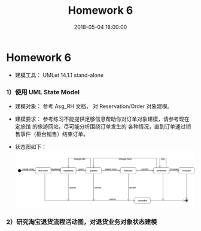 ﻿---
layout: post
title: Homework 6
date: 2018-05-04 18:00:00
categories: Software
tags: 博客
excerpt: Software
---

# Homework 6

- 建模工具： UMLet 14.1.1 stand-alone
### 1）使用 UML State Model

- 建模对象： 参考 Asg_RH 文档， 对 Reservation/Order 对象建模。
- 建模要求： 参考练习不能提供足够信息帮助你对订单对象建模，请参考现在 定旅馆 的旅游网站，尽可能分析围绕订单发生的    各种情况，直到订单通过销售事件（柜台销售）结束订单。

- 状态图如下：
![state](/assets/Software/state_model_hotel.png)

### 2）研究淘宝退货流程活动图，对退货业务对象状态建模

